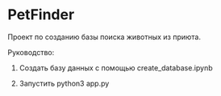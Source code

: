 # PetFinder

Проект по созданию базы поиска животных из приюта.

Руководство:

1) Создать базу данных с помощью create_database.ipynb

2) Запустить python3 app.py
